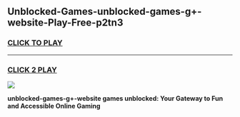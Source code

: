 
## Unblocked-Games-unblocked-games-g+-website-Play-Free-p2tn3
<h3>
<a href="https://premium76.site?title=unblocked-games-g+-website&ref=17A">CLICK TO PLAY</a></h3>
<hr>

<h3>
<a href="https://premium76.site?title=unblocked-games-g+-website&ref=17A">CLICK 2 PLAY</a>
  
</h3>

<a href="https://premium76.site?title=unblocked-games-g+-website&ref=17A"><img src="https://clearcache.store/games.png"></a>


**unblocked-games-g+-website games unblocked: Your Gateway to Fun and Accessible Online Gaming**
